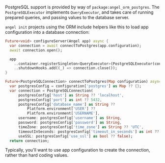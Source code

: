 PostgreSQL support is provided by way of `package:angel_orm_postgres`.
The `PostgreSQLExecutor` implements `QueryExecutor`, and takes care of
running prepared queries, and passing values to the database server.

`angel init` projects using the ORM include helpers like this to load app
configuration into a database connection:

```dart
Future<void> configureServer(Angel app) async {
  var connection = await connectToPostgres(app.configuration);
  await connection.open();

  app
    ..container.registerSingleton<QueryExecutor>(PostgreSQLExecutor(connection))
    ..shutdownHooks.add((_) => connection.close());
}

Future<PostgreSQLConnection> connectToPostgres(Map configuration) async {
  var postgresConfig = configuration['postgres'] as Map ?? {};
  var connection = PostgreSQLConnection(
      postgresConfig['host'] as String ?? 'localhost',
      postgresConfig['port'] as int ?? 5432,
      postgresConfig['database_name'] as String ??
          Platform.environment['USER'] ??
          Platform.environment['USERNAME'],
      username: postgresConfig['username'] as String,
      password: postgresConfig['password'] as String,
      timeZone: postgresConfig['time_zone'] as String ?? 'UTC',
      timeoutInSeconds: postgresConfig['timeout_in_seconds'] as int ?? 30,
      useSSL: postgresConfig['use_ssl'] as bool ?? false);
  return connection;
```

Typically, you'll want to use app configuration to create the connection,
rather than hard coding values.